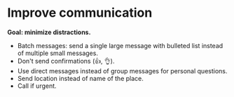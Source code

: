 # Improve communication

**Goal: minimize distractions.**

* Batch messages: send a single large message with bulleted list instead of multiple small messages.
* Don't send confirmations (:thumbsup:, :ok_hand:).
* Use direct messages instead of group messages for personal questions.
* Send location instead of name of the place.
* Call if urgent.
